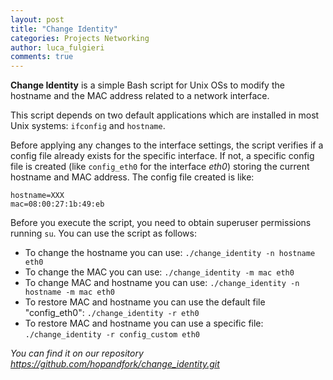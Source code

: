 ```yaml
---
layout: post
title: "Change Identity"
categories: Projects Networking
author: luca_fulgieri
comments: true
---
```


**Change Identity** is a simple Bash script for Unix OSs to modify the hostname and the MAC address related to a network interface.

This script depends on two default applications which are installed in most Unix systems: `ifconfig` and `hostname`.

Before applying any changes to the interface settings, the script verifies if a config file already exists for the specific interface. If not, a specific config file is created (like `config_eth0` for the interface *eth0*) storing the current hostname and MAC address.
The config file created is like:
```
hostname=XXX
mac=08:00:27:1b:49:eb
```

Before you execute the script, you need to obtain superuser permissions running `su`.
You can use the script as follows:

- To change the hostname you can use: ```./change_identity -n hostname eth0```
- To change the MAC you can use: ```./change_identity -m mac eth0```
- To change MAC and hostname you can use: ```./change_identity -n hostname -m mac eth0```
- To restore MAC and hostname you can use the default file "config_eth0": ```./change_identity -r eth0```
- To restore MAC and hostname you can use a specific file: ```./change_identity -r config_custom eth0```

*You can find it on our repository <https://github.com/hopandfork/change_identity.git>*
